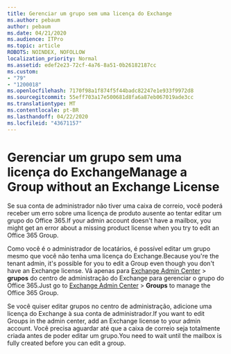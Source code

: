 ```yaml
---
title: Gerenciar um grupo sem uma licença do Exchange
ms.author: pebaum
author: pebaum
ms.date: 04/21/2020
ms.audience: ITPro
ms.topic: article
ROBOTS: NOINDEX, NOFOLLOW
localization_priority: Normal
ms.assetid: edef2e23-72cf-4a76-8a51-0b26182187cc
ms.custom:
- "79"
- "1200018"
ms.openlocfilehash: 7170f98a1f874f5f44badc82247e1e933f9972d8
ms.sourcegitcommit: 55eff703a17e500681d8fa6a87eb067019ade3cc
ms.translationtype: MT
ms.contentlocale: pt-BR
ms.lasthandoff: 04/22/2020
ms.locfileid: "43671157"
---
```

# <a name="manage-a-group-without-an-exchange-license"></a><span data-ttu-id="b3278-102">Gerenciar um grupo sem uma licença do Exchange</span><span class="sxs-lookup"><span data-stu-id="b3278-102">Manage a Group without an Exchange License</span></span>

<span data-ttu-id="b3278-103">Se sua conta de administrador não tiver uma caixa de correio, você poderá receber um erro sobre uma licença de produto ausente ao tentar editar um grupo do Office 365.</span><span class="sxs-lookup"><span data-stu-id="b3278-103">If your admin account doesn't have a mailbox, you might get an error about a missing product license when you try to edit an Office 365 Group.</span></span>
  
<span data-ttu-id="b3278-104">Como você é o administrador de locatários, é possível editar um grupo mesmo que você não tenha uma licença do Exchange.</span><span class="sxs-lookup"><span data-stu-id="b3278-104">Because you're the tenant admin, it's possible for you to edit a Group even though you don't have an Exchange license.</span></span> <span data-ttu-id="b3278-105">Vá apenas para [Exchange Admin Center](https://outlook.office365.com/ecp.aspx) \> **grupos** do centro de administração do Exchange para gerenciar o grupo do Office 365.</span><span class="sxs-lookup"><span data-stu-id="b3278-105">Just go to [Exchange Admin Center](https://outlook.office365.com/ecp.aspx) \> **Groups** to manage the Office 365 Group.</span></span>
  
<span data-ttu-id="b3278-106">Se você quiser editar grupos no centro de administração, adicione uma licença do Exchange à sua conta de administrador.</span><span class="sxs-lookup"><span data-stu-id="b3278-106">If you want to edit Groups in the admin center, add an Exchange license to your admin account.</span></span> <span data-ttu-id="b3278-107">Você precisa aguardar até que a caixa de correio seja totalmente criada antes de poder editar um grupo.</span><span class="sxs-lookup"><span data-stu-id="b3278-107">You need to wait until the mailbox is fully created before you can edit a group.</span></span>
  